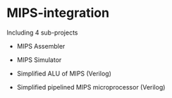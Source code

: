 # MIPS-integration

Including 4 sub-projects

- MIPS Assembler

- MIPS Simulator

- Simplified ALU of MIPS (Verilog)

- Simplified pipelined MIPS microprocessor (Verilog)